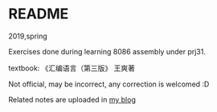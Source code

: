 # README
2019,spring

Exercises done during learning 8086 assembly under prj31. 

textbook: 《汇编语言（第三版》 王爽著

Not official, may be incorrect, any correction is welcomed :D

Related notes are uploaded in [my blog](http://airband125.xyz/)
